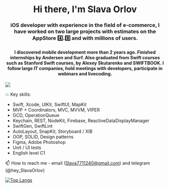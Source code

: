 <h1 align="center">Hi there, I'm <a>Slava Orlov</a> 
<h3 align="center">iOS developer with experience in the field of e-commerce, I have worked on two large projects with estimates on the AppStore 4️⃣.9️⃣ and with millions of users.</h3>
<h4 align="center"> I discovered mobile development more than 2 years ago. Finished internships by Andersen and Surf. Also graduated from Swift courses such as Stanford Swift courses, by Alexey Skutarenko and SWIFTBOOK. I follow large IT companies, hold meetings with developers, participate in webinars and livecoding.</h4>

![](https://komarev.com/ghpvc/?username=SlavikOrlov)

💥 Key skills:
- Swift, Xcode, UIKit, SwiftUI, MapKit
- MVP + Coordinators, MVC, MVVM, VIPER
- GCD, OperationQueue
- Keychain, REST, NodeKit, Firebase, ReactiveDataDisplayManager
- SwiftGen, SwiftLint
- AutoLayout, SnapKit, Storyboard / XIB
- OOP, SOLID, Design patterns
- Figma, Adobe Photoshop
- Unit / UI tests
- English level C1

📫 How to reach me - email (Slava7711240@gmail.com) and telegram (@hey_SlavaOrlov)

[![Top Langs](https://github-readme-stats.vercel.app/api/top-langs/?username=SlavikOrlov&layout=compact)](https://github.com/anuraghazra/github-readme-stats)


<!---
SlavikOrlov/SlavikOrlov is a ✨ special ✨ repository because its `README.md` (this file) appears on your GitHub profile.
You can click the Preview link to take a look at your changes.
--->

